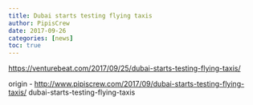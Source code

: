 ```yaml
---
title: Dubai starts testing flying taxis
author: PipisCrew
date: 2017-09-26
categories: [news]
toc: true
---
```


https://venturebeat.com/2017/09/25/dubai-starts-testing-flying-taxis/

origin - http://www.pipiscrew.com/2017/09/dubai-starts-testing-flying-taxis/ dubai-starts-testing-flying-taxis